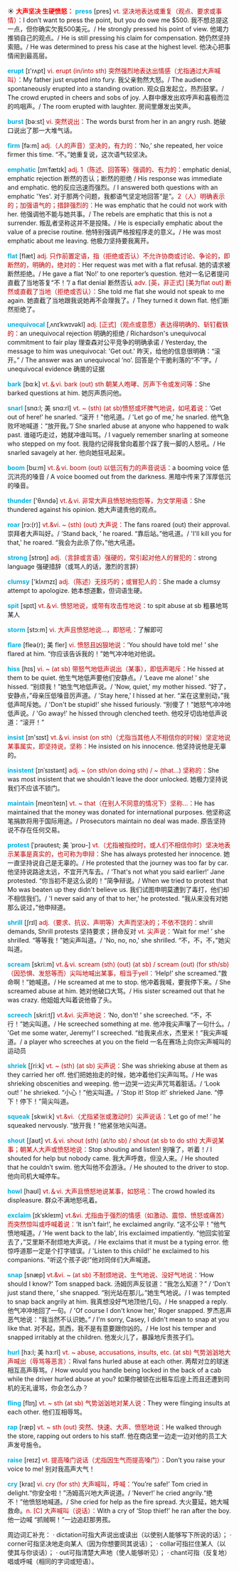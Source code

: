 ☀ <font color="red">**大声坚决 生硬愤怒：**</font>
<font color="sky blue">**press**</font> [pres] 
<font color="#c00000">vt. 坚决地表达或重复（观点、要求或事情）：</font>I don’t want to press the point, but you do owe me $500. 我不想总提这一点，但你确实欠我500美元。/ He strongly pressed his point of view. 他竭力推销自己的观点。/ He is still pressing his claim for compensation. 她仍然坚持索赔。/ He was determined to press his case at the highest level. 他决心把事情闹到最高层。

<font color="sky blue">**erupt**</font> [ɪ'rʌpt] 
<font color="#c00000">vi. erupt (in/into sth) 突然强烈地表达出情感（尤指通过大声喊叫）：</font>My father just erupted into fury. 我父亲勃然大怒。/ The audience spontaneously erupted into a standing ovation. 观众自发起立，热烈鼓掌。/ The crowd erupted in cheers and sobs of joy. 人群中爆发出欢呼声和喜极而泣的呜咽声。/ The room erupted with laughter. 房间里爆发出笑声。

<font color="sky blue">**burst**</font> [bə:st] 
<font color="#c00000">vi. 突然说出：</font>The words burst from her in an angry rush. 她破口说出了那一大堆气话。

<font color="sky blue">**firm**</font> [fə:m] 
<font color="#c00000">adj.（人的声音）坚决的，有力的：</font>‘No,’ she repeated, her voice firmer this time. “不。”她重复说，这次语气较坚决。
           
<font color="sky blue">**emphatic**</font> [ɪmˈfætɪk]
<font color="#c00000">adj. 1（陈述、回答等）强调的、有力的：</font>emphatic denial, emphatic rejection 断然的否认；断然的拒绝 / His response was immediate and emphatic. 他的反应迅速而强烈。/ I answered both questions with an emphatic 'Yes'. 对于那两个问题，我都语气坚定地回答“是”。<font color="#c00000">2（人）明确表示的；加强语气的；措辞强烈的：</font>He was emphatic that he could not work with her. 他强调他不能与她共事。/ The rebels are emphatic that this is not a surrender. 叛乱者坚称这并不是投降。/ He is especially emphatic about the value of a precise routine. 他特别强调严格按程序走的意义。/ He was most emphatic about me leaving. 他极力坚持要我离开。
           
<font color="sky blue">**flat**</font> [flæt]
<font color="#c00000">adj. 只作前置定语，指（拒绝或否认）不允许协商或讨论、争论的，即断然的，明确的，绝对的：</font>Her request was met with a flat refusal. 她的请求被断然拒绝。/ He gave a flat ‘No!’ to one reporter’s question. 他对一名记者提问直截了当地答复“不！”/ a flat denial 断然否认 <font color="#c00000">adv. [英，非正式] [美为flat out] 断然或直截了当地（拒绝或否认）：</font>She told me flat she would not speak to me again. 她直截了当地跟我说她再不会理我了。/ They turned it down flat. 他们断然拒绝了。

<font color="sky blue">**unequivocal**</font> [ˌʌnɪˈkwɪvəkl]
<font color="#c00000">adj. [正式]（观点或意愿）表达得明确的、斩钉截铁的：</font>an unequivocal rejection 明确的拒绝 / Richardson's unequivocal commitment to fair play 理查森对公平竞争的明确承诺 / Yesterday, the message to him was unequivocal: 'Get out.' 昨天，给他的信息很明确：“滚开。” / The answer was an unequivocal ‘no’. 回答是个干脆利落的“不”字。/ unequivocal evidence 确凿的证据

<font color="sky blue">**bark**</font> [bɑːk] 
<font color="#c00000">vt.＆vi. bark (out) sth 朝某人咆哮、厉声下令或发问等：</font>She barked questions at him. 她厉声质问他。
           
<font color="sky blue">**snarl**</font> [snɑ:l; 美 snɑ:rl]
<font color="#c00000">vt. ~ (sth) (at sb)愤怒或坏脾气地说，如吼着说：</font>‘Get out of here!’ he snarled. “滚开！”他吼道。/ 'Let go of me,' he snarled. 他气急败坏地喊道：“放开我。”/ She snarled abuse at anyone who happened to walk past. 谁碰巧走过，她就冲谁叫骂。/ I vaguely remember snarling at someone who stepped on my foot. 我隐约记得我曾向着那个踩了我一脚的人怒吼。/ He snarled savagely at her. 他向她狂吼起来。

<font color="sky blue">**boom**</font> [bu:m] 
<font color="#c00000">vt.＆vi. boom (out) 以低沉有力的声音说话：</font>a booming voice 低沉洪亮的嗓音 / A voice boomed out from the darkness. 黑暗中传来了浑厚低沉的嗓音。

<font color="sky blue">**thunder**</font> ['θʌndə] 
<font color="#c00000">vt.＆vi. 非常大声且愤怒地抱怨等，为文学用语：</font>She thundered against his opinion. 她大声谴责他的观点。

<font color="sky blue">**roar**</font> [rɔ:(r)]
<font color="#c00000">vt.&vi. ~ (sth) (out) 大声说：</font>The fans roared (out) their approval. 崇拜者大声叫好。/ ‘Stand back, ’ he roared. “靠后站。”他吼道。/ 'I'll kill you for that,' he roared. “我会为此杀了你，”他大吼道。

<font color="sky blue">**strong**</font> [strɒŋ] 
<font color="#c00000">adj.（言辞或言语）强硬的，常引起对他人的冒犯的：</font>strong language 强硬措辞（或骂人的话，激烈的言辞）

<font color="sky blue">**clumsy**</font> ['klʌmzɪ] 
<font color="#c00000">adj.（陈述）无技巧的；或冒犯人的：</font>She made a clumsy attempt to apologize. 她本想道歉，但词语生硬。

<font color="sky blue">**spit**</font> [spɪt] 
<font color="#c00000">vt.＆vi. 愤怒地说，或带有攻击性地说：</font>to spit abuse at sb 粗暴地骂某人

<font color="sky blue">**storm**</font> [stɔ:m] 
<font color="#c00000">vi. 大声且愤怒地说…，即怒吼：</font>了解即可
           
<font color="sky blue">**flare**</font> [fleə(r); 美 fler]
<font color="#c00000">vi. 愤怒且凶狠地说：</font>‘You should have told me! ’ she flared at him. “你应该告诉我的！”她气冲冲地对他说。
           
<font color="sky blue">**hiss**</font> [hɪs]
<font color="#c00000">vi. ~ (at sb) 带怒气地低声说出（某事），即低声喝斥：</font>He hissed at them to be quiet. 他生气地低声要他们安静点。/ ‘Leave me alone! ’ she hissed. “别烦我！”她生气地低声说。/ 'Now, quiet,' my mother hissed. “好了，安静点，”母亲压低嗓音厉声道。/ 'Stay here,' I hissed at her. “呆在这里别动，”我低声呵斥她。/ 'Don't be stupid!' she hissed furiously. “别傻了！”她怒气冲冲地低声说。/ 'Go away!' he hissed through clenched teeth. 他咬牙切齿地低声说道：“滚开！”

<font color="sky blue">**insist**</font> [ɪn'sɪst] 
<font color="#c00000">vt.＆vi. insist (on sth)（尤指当其他人不相信你的时候）坚定地说某事属实，即坚持说，坚称：</font>He insisted on his innocence. 他坚持说他是无辜的。
                      
<font color="sky blue">**insistent**</font> [ɪnˈsɪstənt]
<font color="#c00000">adj. ~ (on sth/on doing sth) / ~ (that…) 坚称的：</font>She was most insistent that we shouldn't leave the door unlocked. 她极力坚持说我们不应该不锁门。

<font color="sky blue">**maintain**</font> [meɪnˈteɪn]
<font color="#c00000">vt. ~ that（在别人不同意的情况下）坚称…：</font>He has maintained that the money was donated for international purposes. 他坚称这笔捐款将用于国际用途。/ Prosecutors maintain no deal was made. 原告坚持说不存在任何交易。           

<font color="sky blue">**protest**</font> [ˈprəʊtest; 美 ˈproʊ-]
<font color="#c00000">vt.（尤指被指控时，或人们不相信你时）坚决地表示某事是真实的，也可称为申辩：</font>She has always protested her innocence. 她一直坚持说自己是无辜的。/ He protested that the journey was too far by car. 他坚持说路途太远，不宜开汽车去。/ ‘That's not what you said earlier!’ Jane protested. “你当初不是这么说的！”简争辩说。/ When we tried to protest that Mo was beaten up they didn't believe us. 我们试图申明莫遭到了毒打，他们却不相信我们。/ 'I never said any of that to her,' he protested. “我从来没有对她那么说过，”他申辩道。           

<font color="sky blue">**shrill**</font> [ʃrɪl]
<font color="#c00000">adj.（要求、抗议、声明等）大声而坚决的；不依不饶的：</font>shrill demands, Shrill protests 坚持要求；拼命反对 <font color="#c00000">vt. 尖声说：</font>‘Wait for me! ’ she shrilled. “等等我！”她尖声叫道。/ 'No, no, no,' she shrilled. “不，不，不，”她尖叫道。

<font color="sky blue">**scream**</font> [skri:m] 
<font color="#c00000">vt.＆vi. scream (sth) (out) (at sb) / scream (out) (for sth/sb)（因恐惧、发怒等而）尖叫地喊出某事，相当于yell：</font>‘Help!’ she screamed.“救命啊！”她喊道。/ He screamed at me to stop. 他冲着我喊，要我停下来。/ She screamed abuse at him. 她对他破口大骂。/ His sister screamed out that he was crazy. 他姐姐大叫着说他昏了头。

<font color="sky blue">**screech**</font> [skri:tʃ]
<font color="#c00000">vt.&vi. 尖声地说：</font>‘No, don't! ’ she screeched. “不，不行！”她尖叫道。/ He screeched something at me. 他冲我尖声嚷了一句什么。/ 'Get me some water, Jeremy!' I screeched. “给我来点水，杰里米！”我尖声喊道。/ a player who screeches at you on the field 一名在赛场上向你尖声喊叫的运动员     

<font color="sky blue">**shriek**</font> [ʃri:k]
<font color="#c00000">vt. ~ (sth) (at sb) 尖声说：</font>She was shrieking abuse at them as they carried her off. 他们把她抬走的时候，她冲着他们尖声叫骂。/ He was shrieking obscenities and weeping. 他一边哭一边尖声咒骂着脏话。/ ‘Look out! ’ he shrieked. “小心！”他尖叫道。/ 'Stop it! Stop it!' shrieked Jane. “停下！停下！”简尖叫道。

<font color="sky blue">**squeak**</font> [skwi:k] 
<font color="#c00000">vt.&vi.（尤指紧张或激动时）尖声说话：</font>‘Let go of me! ’ he squeaked nervously. “放开我！”他紧张地尖叫道。

<font color="sky blue">**shout**</font> [ʃaʊt] 
<font color="#c00000">vt.＆vi. shout (sth) (at/to sb) / shout (at sb to do sth) 大声说某事；朝某人大声或愤怒地说：</font>Stop shouting and listen! 别嚷了，听着！/ I shouted for help but nobody came. 我大声呼救，但没人来。/ He shouted that he couldn’t swim. 他大叫他不会游泳。/ He shouted to the driver to stop. 他向司机大喊停车。

<font color="sky blue">**howl**</font> [haʊl] 
<font color="#c00000">vt.＆vi. 大声且愤怒地说某事，如怒吼：</font>The crowd howled its displeasure. 群众不满地怒吼着。
                      
<font color="sky blue">**exclaim**</font> [ɪkˈskleɪm]
<font color="#c00000">vt.&vi. 尤指由于强烈的情感（如激动、震惊、愤怒或痛苦）而突然惊叫或呼喊着说：</font>‘It isn't fair!’, he exclaimed angrily. “这不公平！”他气愤地喊道。/ 'He went back to the lab', Iris exclaimed impatiently. “他回实验室去了，”艾里斯不耐烦地大声说。/ He exclaims that it must be a typing error. 他惊呼道那一定是个打字错误。/ 'Listen to this child!' he exclaimed to his companions. "听这个孩子说!”他对同伴们大声喊道。

<font color="sky blue">**snap**</font> [snæp]
<font color="#c00000">vt.&vi. ~ (at sb) 不耐烦地说、生气地说、没好气地说：</font>‘How should I know?’ Tom snapped back. 汤姆厉声反驳道：“我怎么知道？” / ‘Don't just stand there, ’ she snapped. “别光站在那儿。”她生气地说。/ I was tempted to snap back angrily at him. 我真想没好气地顶他几句。/ He snapped a reply. 他气冲冲地回了一句。/ 'Of course I don't know her,' Roger snapped. 罗杰恶声恶气地说：“我当然不认识她。” / I'm sorry, Casey, I didn't mean to snap at you like that. 对不起，凯西，我不是有意要跟你凶的。/ He lost his temper and snapped irritably at the children. 他发火儿了，暴躁地斥责孩子们。

<font color="sky blue">**hurl**</font> [hɜ:l; 美 hɜ:rl]
<font color="#c00000">vt. ~ abuse, accusations, insults, etc. (at sb) 气势汹汹地大声喊出（辱骂等恶言）：</font>Rival fans hurled abuse at each other. 两帮对立的球迷相互高声辱骂。/ How would you handle being locked in the back of a cab while the driver hurled abuse at you? 如果你被锁在出租车后座上而且还遭到司机的无礼谩骂，你会怎么办？
          
<font color="sky blue">**fling**</font> [flɪŋ]
<font color="#c00000">vt. ~ sth (at sb) 气势汹汹地对某人说：</font>They were flinging insults at each other. 他们互相辱骂。
           
<font color="sky blue">**rap**</font> [ræp]
<font color="#c00000">vt. ~ sth (out) 突然、快速、大声、愤怒地说：</font>He walked through the store, rapping out orders to his staff. 他在商店里一边走一边对他的员工大声发号施令。

<font color="sky blue">**raise**</font> [reɪz] 
<font color="#c00000">vt. 提高嗓门说话（尤指因生气而提高嗓门）：</font>Don’t you raise your voice to me! 别对我高声大气！

<font color="sky blue">**cry**</font> [kraɪ] 
<font color="#c00000">vi. cry (for sth) 大声喊叫，呼喊：</font>‘You’re safe!’ Tom cried in delight.“你安全啦！”汤姆高兴地大声说道。/ ‘Never!’ he cried angrily.“绝不！”他愤怒地喊道。/ She cried for help as the fire spread. 大火蔓延，她大喊救命。<font color="#c00000">n. [C] 大声喊叫（说话）：</font>With a cry of ‘Stop thief!’ he ran after the boy. 他一边喊 “抓贼啊！”一边追赶那男孩。

周边词汇补充：
· dictation可指大声说出或读出（以使别人能够写下所说的话）；
· corner可指坚决地走向某人（因为你想要同其说话）；
· collar可指拦住某人（以使其与你谈话）；
· out可指清楚大声地（使人能够听见）；
· chant可指（反复地）唱或呼喊（相同的字词或短语）。
